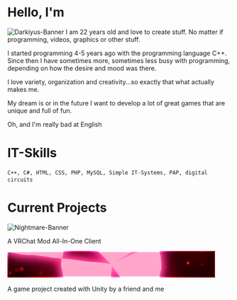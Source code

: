 # Hello, I'm 
<img src="/Darkiyus-Banner.gif" alt="Darkiyus-Banner"> 
I am 22 years old and love to create stuff.
No matter if programming, videos, graphics or other stuff.

I started programming 4-5 years ago with the programming language C++.
Since then I have sometimes more, sometimes less busy with programming, depending on how the desire and mood was there.

I love variety, organization and creativity...so exactly that what actually makes me.

My dream is or in the future I want to develop a lot of great games that are unique and full of fun.

Oh, and I'm really bad at English

# IT-Skills
    C++, C#, HTML, CSS, PHP, MySQL, Simple IT-Systems, PAP, digital circuits


# Current Projects

<img src="/Nightmare_Banner.gif" alt="Nightmare-Banner">

A VRChat Mod All-In-One Client
   
<img src="/Project-ZZZombie.gif" alt="ZZZombie Banner">

A game project created with Unity by a friend and me
    
